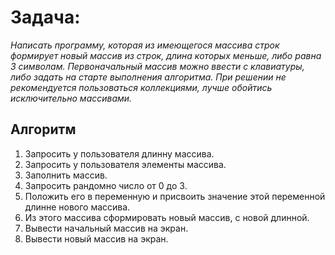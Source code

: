 # **Задача:**

*Написать программу, которая из имеющегося массива строк формирует новый массив из строк, длина которых меньше, либо равна 3 символам. Первоначальный массив можно ввести с клавиатуры, либо задать на старте выполнения алгоритма. При решении не рекомендуется пользоваться коллекциями, лучше обойтись исключительно массивами.*

## **Алгоритм**

1. Запросить у пользователя длинну массива.
2. Запросить у пользователя элементы массива.
3. Заполнить массив.
4. Запросить рандомно число от 0 до 3.
5. Положить его в переменную и присвоить значение этой переменной длинне нового массива.
6. Из этого массива сформировать новый массив, с новой длинной.
7. Вывести начальный массив на экран.
8. Вывести новый массив на экран.